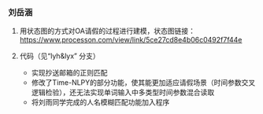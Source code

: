 ### 刘岳涵

1. 用状态图的方式对OA请假的过程进行建模，状态图链接：https://www.processon.com/view/link/5ce27cd8e4b06c0492f7f44e

2. 代码（见“lyh&lyx” 分支）
   - 实现抄送邮箱的正则匹配
   - 修改了Time-NLPY的部分功能，使其能更加适应请假场景（时间参数交叉逻辑检验），还无法实现单词输入中多类型时间参数混合读取
   - 将刘雨同学完成的人名模糊匹配功能加入程序